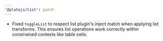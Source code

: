 ```yaml
---
'@platejs/list': patch
---
```


- Fixed `toggleList` to respect list plugin's inject match when applying list transforms. This ensures list operations work correctly within constrained contexts like table cells.